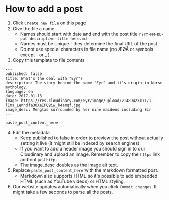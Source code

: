 # How to add a post

1. Click `Create new file` on this page
2. Give the file a name
    * Names should start with date and end with the post title `YYYY-MM-DD-put-descriptive-title-here.md`
    * Names must be unique - they determine the final URL of the post
    * Do not use special characters in file name (no ÆØÅ or symbols except - or _ ).
3. Copy this template to file contents
  ```
  ---
  published: false
  title: What's the deal with "Eyr"?
  description: The story behind the name "Eyr" and it's origin in Norse mythology.
  language: en
  date: 2017-01-13
  image: https://res.cloudinary.com/eyr/image/upload/v1489423171/1-lIma_Lenndfa30XaIPQ9iw_k4amqf.jpg
  image_desc: Menglad surrounded by her nine maidens including Eir
  ---
  
  paste_post_content_here
  ```
4. Edit the metadata
    * Keep published to false in order to preview the post without actually setting it live (it might still be indexed by search engines).
    * If you want to add a header image you should sign in to our Cloudinary and upload an image. Remember to copy the `https` link and not just `http`.
    * The image_desc doubles as the image alt text.
5. Replace `paste_post_content_here` with the markdown formatted post.
    * Markdown also supports HTML so it's possible to add embedded HTML (such as YouTube videos) or HTML styling.
6. Our website updates automatically when you click `Commit changes`. It might take a few seconds to parse all the posts.

